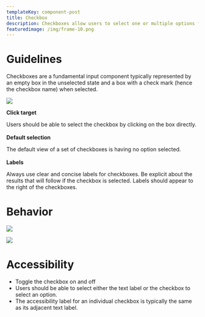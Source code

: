 ```yaml
---
templateKey: component-post
title: Checkbox
description: Checkboxes allow users to select one or multiple options from a category.
featuredimage: /img/frame-10.png
---
```

# **Guidelines**

Checkboxes are a fundamental input component typically represented by an empty box in the unselected state and a box with a check mark (hence the checkbox name) when selected.

![](/img/frame-10.png)

**Click target**

Users should be able to select the checkbox by clicking on the box directly.\
\
**Default selection**

The default view of a set of checkboxes is having no option selected.\
\
**Labels**

Always use clear and concise labels for checkboxes. Be explicit about the results that will follow if the checkbox is selected. Labels should appear to the right of the checkboxes.

# **Behavior**

![](/img/frame-11.png)

![](/img/frame-12.png)

# **Accessibility**

* Toggle the checkbox on and off
* Users should be able to select either the text label or the checkbox to select an option.
* The accessibility label for an individual checkbox is typically the same as its adjacent text label.